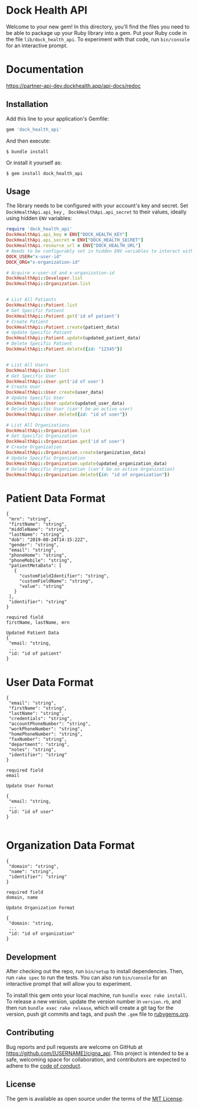 # Dock Health API

Welcome to your new gem! In this directory, you'll find the files you need to be able to package up your Ruby library into a gem. Put your Ruby code in the file `lib/dock_health_api`. To experiment with that code, run `bin/console` for an interactive prompt.

# Documentation
https://partner-api-dev.dockhealth.app/api-docs/redoc


## Installation

Add this line to your application's Gemfile:

```ruby
gem 'dock_health_api'
```

And then execute:

    $ bundle install

Or install it yourself as:

    $ gem install dock_health_api

## Usage

The library needs to be configured with your account's key and secret. Set `DockHealthApi.api_key` , ` DockHealthApi.api_secret` to their values, ideally using hidden `ENV` variables:

```ruby
require 'dock_health_api'
DockHealthApi.api_key = ENV["DOCK_HEALTH_KEY"]
DockHealthApi.api_secret = ENV["DOCK_HEALTH_SECRET"]
DockHealthApi.resource_url = ENV["DOCK_HEALTH_URL"]
# Needs to be configurably set in hidden ENV variables to interact with below resources
DOCK_USER="x-user-id"
DOCK_ORG="x-organization-id"

# Acquire x-user-id and x-organization-id
DockHealthApi::Developer.list
DockHealthApi::Organization.list


# List All Patients
DockHealthApi::Patient.list
# Get Specific Patient
DockHealthApi::Patient.get('id of patient')
# Create Patient 
DockHealthApi::Patient.create(patient_data)
# Update Specific Patient
DockHealthApi::Patient.update(updated_patient_data)
# Delete Specific Patient
DockHealthApi::Patient.delete({id: "12345"})


# List All Users
DockHealthApi::User.list
# Get Specific User
DockHealthApi::User.get('id of user')
# Create User
DockHealthApi::User.create(user_data)
# Update Specific User
DockHealthApi::User.update(updated_user_data)
# Delete Specific User (can't be an active user)
DockHealthApi::User.delete({id: "id of user"})

# List All Organizations
DockHealthApi::Organization.list
# Get Specific Organization
DockHealthApi::Organization.get('id of user')
# Create Organization
DockHealthApi::Organization.create(organization_data)
# Update Specific Organization
DockHealthApi::Organization.update(updated_organization_data)
# Delete Specific Organization (can't be an active Organization)
DockHealthApi::Organization.delete({id: "id of organization"})


```

# Patient Data Format
 ```
{
  "mrn": "string",
  "firstName": "string",
  "middleName": "string",
  "lastName": "string",
  "dob": "2019-08-24T14:15:22Z",
  "gender": "string",
  "email": "string",
  "phoneHome": "string",
  "phoneMobile": "string",
  "patientMetaData": [
    {
      "customFieldIdentifier": "string",
      "customFieldName": "string",
      "value": "string"
    }
  ],
  "identifier": "string"
}

required field
firstName, lastName, mrn

Updated Patient Data
{
  "email: "string,
  ...
  "id: "id of patient"
}
 ```
# User Data Format
 ```
{
  "email": "string",
  "firstName": "string",
  "lastName": "string",
  "credentials": "string",
  "accountPhoneNumber": "string",
  "workPhoneNumber": "string",
  "homePhoneNumber": "string",
  "faxNumber": "string",
  "department": "string",
  "notes": "string",
  "identifier": "string"
}

required field
email

Update User Format

{
  "email: "string,
  ...
  "id: "id of user"
}


 ```

# Organization Data Format
 ```
{
  "domain": "string",
  "name": "string",
  "identifier": "string"
}

required field
domain, name

Update Organization Format

{
  "domain: "string,
  ...
  "id: "id of organization"
}

 ```

## Development

After checking out the repo, run `bin/setup` to install dependencies. Then, run `rake spec` to run the tests. You can also run `bin/console` for an interactive prompt that will allow you to experiment.

To install this gem onto your local machine, run `bundle exec rake install`. To release a new version, update the version number in `version.rb`, and then run `bundle exec rake release`, which will create a git tag for the version, push git commits and tags, and push the `.gem` file to [rubygems.org](https://rubygems.org).

## Contributing

Bug reports and pull requests are welcome on GitHub at https://github.com/[USERNAME]/cigna_api. This project is intended to be a safe, welcoming space for collaboration, and contributors are expected to adhere to the [code of conduct](https://github.com/[USERNAME]/cigna_api/blob/master/CODE_OF_CONDUCT.md).

## License

The gem is available as open source under the terms of the [MIT License](https://opensource.org/licenses/MIT).